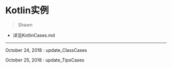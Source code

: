 # Kotlin实例
> Shawn

* 详见KotlinCases.md

---
October 24, 2018 : update_ClassCases

October 25, 2018 : update_TipsCases